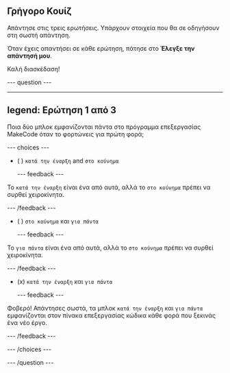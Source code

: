 ## Γρήγορο Κουίζ

Απάντησε στις τρεις ερωτήσεις. Υπάρχουν στοιχεία που θα σε οδηγήσουν στη σωστή απάντηση.

Όταν έχεις απαντήσει σε κάθε ερώτηση, πάτησε στο **Έλεγξε την απάντησή μου**.

Καλή διασκέδαση!

--- question ---

---
legend: Ερώτηση 1 από 3
---

Ποια δύο μπλοκ εμφανίζονται πάντα στο πρόγραμμα επεξεργασίας MakeCode όταν το φορτώνεις για πρώτη φορά;

--- choices ---

- ( ) `κατά την έναρξη` and `στο κούνημα`

  --- feedback ---

Το `κατά την έναρξη` είναι ένα από αυτά, αλλά το `στο κούνημα` πρέπει να συρθεί χειροκίνητα.

  --- /feedback ---

- ( ) `στο κούνημα` και `για πάντα`

  --- feedback ---

Το `για πάντα` είναι ένα από αυτά, αλλά το `στο κούνημα` πρέπει να συρθεί χειροκίνητα.

  --- /feedback ---

- (x) `κατά την έναρξη` και `για πάντα`

  --- feedback ---

Φοβερό! Απάντησες σωστά, τα μπλοκ `κατά την έναρξη` και `για πάντα` εμφανίζονται στον πίνακα επεξεργασίας κώδικα κάθε φορά που ξεκινάς ένα νέο έργο.

  --- /feedback ---

--- /choices ---

--- /question ---
